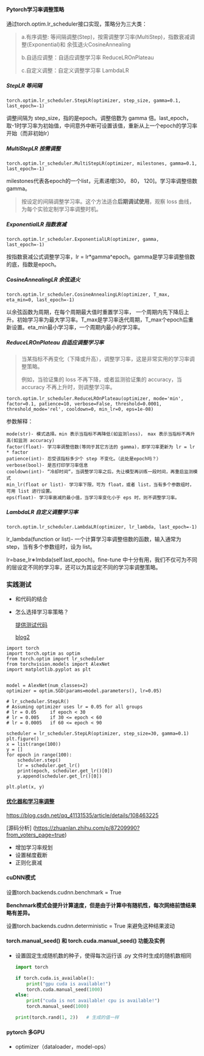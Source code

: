 #### Pytorch学习率调整策略

通过torch.optim.lr_scheduler接口实现，策略分为三大类：

> a.有序调整: 等间隔调整(Step)，按需调整学习率(MultiStep)，指数衰减调整(Exponential)和 余弦退火CosineAnnealing
>
>b.自适应调整：自适应调整学习率 ReduceLROnPlateau
>
>c.自定义调整：自定义调整学习率 LambdaLR



##### StepLR 等间隔

```
torch.optim.lr_scheduler.StepLR(optimizer, step_size, gamma=0.1, last_epoch=-1)
```

调整间隔为 step_size，指的是epoch。调整倍数为 gamma 倍。last_epoch，取-1时学习率为初始值，中间意外中断可设置该值，重新从上一个epoch的学习率开始（而非初始lr）

##### MultiStepLR 按需调整

```
torch.optim.lr_scheduler.MultiStepLR(optimizer, milestones, gamma=0.1, last_epoch=-1)
```

milestones代表各epoch的一个list，元素递增[30， 80， 120]。学习率调整倍数gamma。

>按设定的间隔调整学习率。这个方法适合**后期调试使用**，观察 loss 曲线，为每个实验定制学习率调整时机。

##### ExponentialLR 指数衰减

```
torch.optim.lr_scheduler.ExponentialLR(optimizer, gamma, last_epoch=-1)
```

按指数衰减公式调整学习率，lr = lr*gamma^epoch。gamma是学习率调整倍数的底，指数是epoch。

##### CosineAnnealingLR 余弦退火

```
torch.optim.lr_scheduler.CosineAnnealingLR(optimizer, T_max, eta_min=0, last_epoch=-1)
```

以余弦函数为周期，在每个周期最大值时重置学习率， 一个周期内先下降后上升。初始学习率为最大学习率。T_max是学习率迭代周期，T_max个epoch后重新设置。eta_min最小学习率，一个周期内最小的学习率。



##### **ReduceLROnPlateau 自适应调整学习率** 

> 当某指标不再变化（下降或升高），调整学习率，这是非常实用的学习率调整策略。
>
> 例如，当验证集的 loss 不再下降，或者监测验证集的 accuracy，当accuracy 不再上升时，则调整学习率。

```
torch.optim.lr_scheduler.ReduceLROnPlateau(optimizer, mode='min', factor=0.1, patience=10, verbose=False, threshold=0.0001, threshold_mode='rel', cooldown=0, min_lr=0, eps=1e-08)
```

参数解释：

```
mode(str)- 模式选择。min 表示当指标不再降低(如监测loss)， max 表示当指标不再升高(如监测 accuracy)
factor(float)- 学习率调整倍数(等同于其它方法的 gamma)，即学习率更新为 lr = lr * factor
patience(int)- 忍受该指标多少个 step 不变化。（此处是epoch吗？）
verbose(bool)- 是否打印学习率信息
cooldown(int)- “冷却时间“，当调整学习率之后，先让模型再训练一段时间，再重启监测模式
min_lr(float or list)- 学习率下限，可为 float，或者 list，当有多个参数组时，可用 list 进行设置。
eps(float)- 学习率衰减的最小值，当学习率变化小于 eps 时，则不调整学习率。
```



##### LambdaLR 自定义调整学习率

```
torch.optim.lr_scheduler.LambdaLR(optimizer, lr_lambda, last_epoch=-1)
```

lr_lambda(function or list)- 一个计算学习率调整倍数的函数，输入通常为 step，当有多个参数组时，设为 list。

lr=base_lr∗lmbda(self.last_epoch)。fine-tune 中十分有用，我们不仅可为不同的层设定不同的学习率，还可以为其设定不同的学习率调整策略。





### 实践测试

* 和代码的结合

* 怎么选择学习率策略？

  [提供测试代码](https://www.jianshu.com/p/a20d5a7ed6f3)

  [blog2](https://www.cnblogs.com/jiangkejie/p/10127325.html)

```
import torch
import torch.optim as optim
from torch.optim import lr_scheduler
from torchvision.models import AlexNet
import matplotlib.pyplot as plt


model = AlexNet(num_classes=2)
optimizer = optim.SGD(params=model.parameters(), lr=0.05)

# lr_scheduler.StepLR()
# Assuming optimizer uses lr = 0.05 for all groups
# lr = 0.05     if epoch < 30
# lr = 0.005    if 30 <= epoch < 60
# lr = 0.0005   if 60 <= epoch < 90

scheduler = lr_scheduler.StepLR(optimizer, step_size=30, gamma=0.1)
plt.figure()
x = list(range(100))
y = []
for epoch in range(100):
    scheduler.step()
    lr = scheduler.get_lr()
    print(epoch, scheduler.get_lr()[0])
    y.append(scheduler.get_lr()[0])

plt.plot(x, y)
```





#### [优化器和学习率调整](https://blog.csdn.net/qyhaill/article/details/103043637)

https://blog.csdn.net/qq_41131535/article/details/108463225

[源码分析] (https://zhuanlan.zhihu.com/p/87209990?from_voters_page=true)

* 增加学习率规划
* 设置梯度截断
* 正则化衰减







#### cuDNN模式

设置torch.backends.cudnn.benchmark = True

**Benchmark模式会提升计算速度，但是由于计算中有随机性，每次网络前馈结果略有差异。**

设置torch.backends.cudnn.deterministic = True  来避免这种结果波动



#### torch.manual_seed() 和 torch.cuda.manual_seed() 功能及实例

- 设置固定生成随机数的种子，使得每次运行该 .py 文件时生成的随机数相同

  ```python
  import torch
  
  if torch.cuda.is_available():
      print("gpu cuda is available!")
      torch.cuda.manual_seed(1000)
  else:
      print("cuda is not available! cpu is available!")
      torch.manual_seed(1000)
  
  print(torch.rand(1, 2))   # 生成的值一样
  ```



#### pytorch 多GPU

* optimizer（dataloader，model-ops） 


